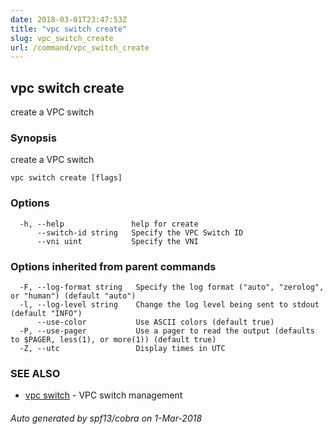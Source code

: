 ```yaml
---
date: 2018-03-01T23:47:53Z
title: "vpc switch create"
slug: vpc_switch_create
url: /command/vpc_switch_create
---
```

## vpc switch create

create a VPC switch

### Synopsis


create a VPC switch

```
vpc switch create [flags]
```

### Options

```
  -h, --help               help for create
      --switch-id string   Specify the VPC Switch ID
      --vni uint           Specify the VNI
```

### Options inherited from parent commands

```
  -F, --log-format string   Specify the log format ("auto", "zerolog", or "human") (default "auto")
  -l, --log-level string    Change the log level being sent to stdout (default "INFO")
      --use-color           Use ASCII colors (default true)
  -P, --use-pager           Use a pager to read the output (defaults to $PAGER, less(1), or more(1)) (default true)
  -Z, --utc                 Display times in UTC
```

### SEE ALSO
* [vpc switch](/command/vpc_switch)	 - VPC switch management

###### Auto generated by spf13/cobra on 1-Mar-2018
